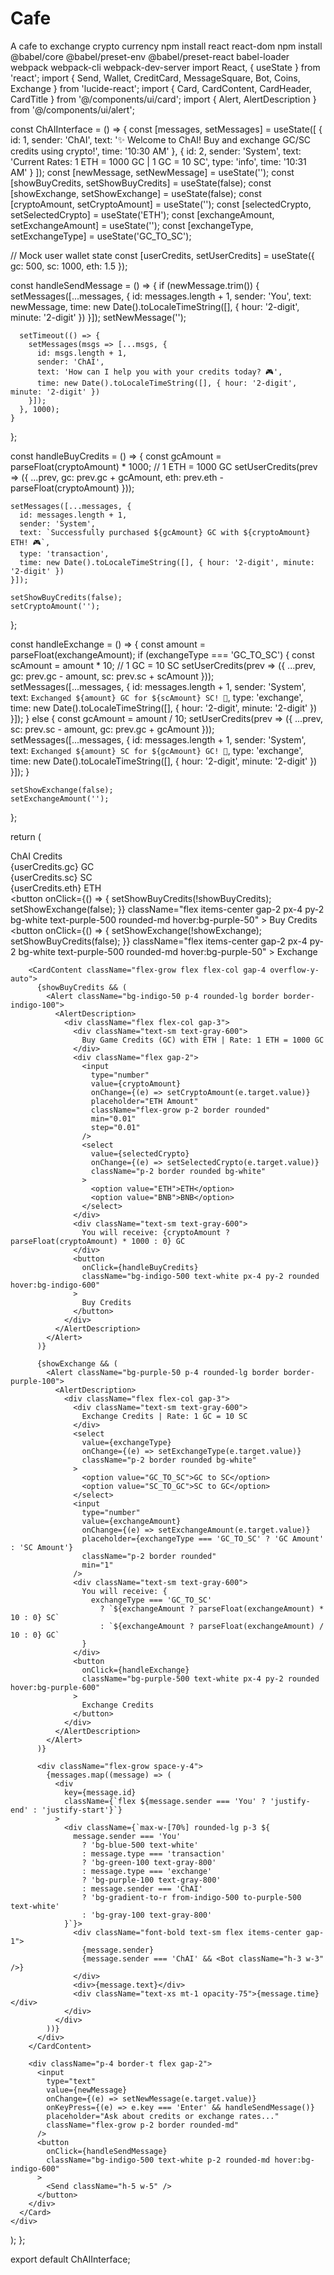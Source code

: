 # Cafe
A cafe to exchange crypto currency 
npm install react react-dom
npm install @babel/core @babel/preset-env @babel/preset-react babel-loader webpack webpack-cli webpack-dev-server
import React, { useState } from 'react';
import { Send, Wallet, CreditCard, MessageSquare, Bot, Coins, Exchange } from 'lucide-react';
import { Card, CardContent, CardHeader, CardTitle } from '@/components/ui/card';
import { Alert, AlertDescription } from '@/components/ui/alert';

const ChAIInterface = () => {
  const [messages, setMessages] = useState([
    { id: 1, sender: 'ChAI', text: '✨ Welcome to ChAI! Buy and exchange GC/SC credits using crypto!', time: '10:30 AM' },
    { id: 2, sender: 'System', text: 'Current Rates: 1 ETH = 1000 GC | 1 GC = 10 SC', type: 'info', time: '10:31 AM' }
  ]);
  const [newMessage, setNewMessage] = useState('');
  const [showBuyCredits, setShowBuyCredits] = useState(false);
  const [showExchange, setShowExchange] = useState(false);
  const [cryptoAmount, setCryptoAmount] = useState('');
  const [selectedCrypto, setSelectedCrypto] = useState('ETH');
  const [exchangeAmount, setExchangeAmount] = useState('');
  const [exchangeType, setExchangeType] = useState('GC_TO_SC');

  // Mock user wallet state
  const [userCredits, setUserCredits] = useState({
    gc: 500,
    sc: 1000,
    eth: 1.5
  });

  const handleSendMessage = () => {
    if (newMessage.trim()) {
      setMessages([...messages, {
        id: messages.length + 1,
        sender: 'You',
        text: newMessage,
        time: new Date().toLocaleTimeString([], { hour: '2-digit', minute: '2-digit' })
      }]);
      setNewMessage('');
      
      setTimeout(() => {
        setMessages(msgs => [...msgs, {
          id: msgs.length + 1,
          sender: 'ChAI',
          text: 'How can I help you with your credits today? 🎮',
          time: new Date().toLocaleTimeString([], { hour: '2-digit', minute: '2-digit' })
        }]);
      }, 1000);
    }
  };

  const handleBuyCredits = () => {
    const gcAmount = parseFloat(cryptoAmount) * 1000; // 1 ETH = 1000 GC
    setUserCredits(prev => ({
      ...prev,
      gc: prev.gc + gcAmount,
      eth: prev.eth - parseFloat(cryptoAmount)
    }));
    
    setMessages([...messages, {
      id: messages.length + 1,
      sender: 'System',
      text: `Successfully purchased ${gcAmount} GC with ${cryptoAmount} ETH! 🎮`,
      type: 'transaction',
      time: new Date().toLocaleTimeString([], { hour: '2-digit', minute: '2-digit' })
    }]);
    
    setShowBuyCredits(false);
    setCryptoAmount('');
  };

  const handleExchange = () => {
    const amount = parseFloat(exchangeAmount);
    if (exchangeType === 'GC_TO_SC') {
      const scAmount = amount * 10; // 1 GC = 10 SC
      setUserCredits(prev => ({
        ...prev,
        gc: prev.gc - amount,
        sc: prev.sc + scAmount
      }));
      setMessages([...messages, {
        id: messages.length + 1,
        sender: 'System',
        text: `Exchanged ${amount} GC for ${scAmount} SC! 🔄`,
        type: 'exchange',
        time: new Date().toLocaleTimeString([], { hour: '2-digit', minute: '2-digit' })
      }]);
    } else {
      const gcAmount = amount / 10;
      setUserCredits(prev => ({
        ...prev,
        sc: prev.sc - amount,
        gc: prev.gc + gcAmount
      }));
      setMessages([...messages, {
        id: messages.length + 1,
        sender: 'System',
        text: `Exchanged ${amount} SC for ${gcAmount} GC! 🔄`,
        type: 'exchange',
        time: new Date().toLocaleTimeString([], { hour: '2-digit', minute: '2-digit' })
      }]);
    }
    
    setShowExchange(false);
    setExchangeAmount('');
  };

  return (
    <div className="flex flex-col h-screen max-w-2xl mx-auto p-4">
      <Card className="flex-grow flex flex-col">
        <CardHeader className="bg-gradient-to-r from-indigo-500 to-purple-500">
          <CardTitle className="flex items-center justify-between text-white">
            <div className="flex items-center gap-2">
              <Bot className="h-6 w-6" />
              <span className="text-xl">ChAI Credits</span>
            </div>
            <div className="flex items-center gap-2 text-sm">
              <div className="px-3 py-1 bg-white/20 rounded">
                <Coins className="h-4 w-4 inline mr-1" />
                {userCredits.gc} GC
              </div>
              <div className="px-3 py-1 bg-white/20 rounded">
                <CreditCard className="h-4 w-4 inline mr-1" />
                {userCredits.sc} SC
              </div>
              <div className="px-3 py-1 bg-white/20 rounded">
                <Wallet className="h-4 w-4 inline mr-1" />
                {userCredits.eth} ETH
              </div>
            </div>
          </CardTitle>
          <div className="flex gap-2 mt-4">
            <button
              onClick={() => {
                setShowBuyCredits(!showBuyCredits);
                setShowExchange(false);
              }}
              className="flex items-center gap-2 px-4 py-2 bg-white text-purple-500 rounded-md hover:bg-purple-50"
            >
              <CreditCard className="h-4 w-4" />
              Buy Credits
            </button>
            <button
              onClick={() => {
                setShowExchange(!showExchange);
                setShowBuyCredits(false);
              }}
              className="flex items-center gap-2 px-4 py-2 bg-white text-purple-500 rounded-md hover:bg-purple-50"
            >
              <Exchange className="h-4 w-4" />
              Exchange
            </button>
          </div>
        </CardHeader>
        
        <CardContent className="flex-grow flex flex-col gap-4 overflow-y-auto">
          {showBuyCredits && (
            <Alert className="bg-indigo-50 p-4 rounded-lg border border-indigo-100">
              <AlertDescription>
                <div className="flex flex-col gap-3">
                  <div className="text-sm text-gray-600">
                    Buy Game Credits (GC) with ETH | Rate: 1 ETH = 1000 GC
                  </div>
                  <div className="flex gap-2">
                    <input
                      type="number"
                      value={cryptoAmount}
                      onChange={(e) => setCryptoAmount(e.target.value)}
                      placeholder="ETH Amount"
                      className="flex-grow p-2 border rounded"
                      min="0.01"
                      step="0.01"
                    />
                    <select
                      value={selectedCrypto}
                      onChange={(e) => setSelectedCrypto(e.target.value)}
                      className="p-2 border rounded bg-white"
                    >
                      <option value="ETH">ETH</option>
                      <option value="BNB">BNB</option>
                    </select>
                  </div>
                  <div className="text-sm text-gray-600">
                    You will receive: {cryptoAmount ? parseFloat(cryptoAmount) * 1000 : 0} GC
                  </div>
                  <button
                    onClick={handleBuyCredits}
                    className="bg-indigo-500 text-white px-4 py-2 rounded hover:bg-indigo-600"
                  >
                    Buy Credits
                  </button>
                </div>
              </AlertDescription>
            </Alert>
          )}

          {showExchange && (
            <Alert className="bg-purple-50 p-4 rounded-lg border border-purple-100">
              <AlertDescription>
                <div className="flex flex-col gap-3">
                  <div className="text-sm text-gray-600">
                    Exchange Credits | Rate: 1 GC = 10 SC
                  </div>
                  <select
                    value={exchangeType}
                    onChange={(e) => setExchangeType(e.target.value)}
                    className="p-2 border rounded bg-white"
                  >
                    <option value="GC_TO_SC">GC to SC</option>
                    <option value="SC_TO_GC">SC to GC</option>
                  </select>
                  <input
                    type="number"
                    value={exchangeAmount}
                    onChange={(e) => setExchangeAmount(e.target.value)}
                    placeholder={exchangeType === 'GC_TO_SC' ? 'GC Amount' : 'SC Amount'}
                    className="p-2 border rounded"
                    min="1"
                  />
                  <div className="text-sm text-gray-600">
                    You will receive: {
                      exchangeType === 'GC_TO_SC' 
                        ? `${exchangeAmount ? parseFloat(exchangeAmount) * 10 : 0} SC`
                        : `${exchangeAmount ? parseFloat(exchangeAmount) / 10 : 0} GC`
                    }
                  </div>
                  <button
                    onClick={handleExchange}
                    className="bg-purple-500 text-white px-4 py-2 rounded hover:bg-purple-600"
                  >
                    Exchange Credits
                  </button>
                </div>
              </AlertDescription>
            </Alert>
          )}

          <div className="flex-grow space-y-4">
            {messages.map((message) => (
              <div
                key={message.id}
                className={`flex ${message.sender === 'You' ? 'justify-end' : 'justify-start'}`}
              >
                <div className={`max-w-[70%] rounded-lg p-3 ${
                  message.sender === 'You' 
                    ? 'bg-blue-500 text-white' 
                    : message.type === 'transaction'
                    ? 'bg-green-100 text-gray-800' 
                    : message.type === 'exchange'
                    ? 'bg-purple-100 text-gray-800'
                    : message.sender === 'ChAI'
                    ? 'bg-gradient-to-r from-indigo-500 to-purple-500 text-white'
                    : 'bg-gray-100 text-gray-800'
                }`}>
                  <div className="font-bold text-sm flex items-center gap-1">
                    {message.sender}
                    {message.sender === 'ChAI' && <Bot className="h-3 w-3" />}
                  </div>
                  <div>{message.text}</div>
                  <div className="text-xs mt-1 opacity-75">{message.time}</div>
                </div>
              </div>
            ))}
          </div>
        </CardContent>

        <div className="p-4 border-t flex gap-2">
          <input
            type="text"
            value={newMessage}
            onChange={(e) => setNewMessage(e.target.value)}
            onKeyPress={(e) => e.key === 'Enter' && handleSendMessage()}
            placeholder="Ask about credits or exchange rates..."
            className="flex-grow p-2 border rounded-md"
          />
          <button
            onClick={handleSendMessage}
            className="bg-indigo-500 text-white p-2 rounded-md hover:bg-indigo-600"
          >
            <Send className="h-5 w-5" />
          </button>
        </div>
      </Card>
    </div>
  );
};

export default ChAIInterface;
